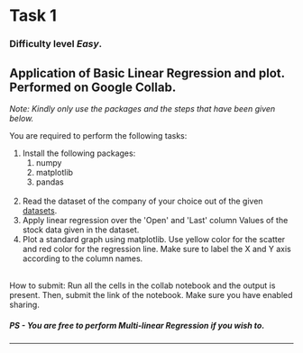 # Task 1 
### Difficulty level _**Easy**_. <br>
## Application of Basic Linear Regression and plot. Performed on Google Collab. <br>
_Note: Kindly only use the packages and the steps that have been given below._ <br>

You are required to perform the following tasks:
1. Install the following packages: 
   1. numpy
   2. matplotlib
   3. pandas
   <br>
2. Read the dataset of the company of your choice out of the given [datasets]().
3. Apply linear regression over the 'Open' and 'Last' column Values of the stock data given in the dataset.
4. Plot a standard graph using matplotlib. Use yellow color for the scatter and red color for the regression line. Make sure to label the X and Y axis according to the column names.
<br>
How to submit: Run all the cells in the collab notebook and the output is present. Then, submit the link of the notebook. Make sure you have enabled sharing.

##### PS - You are free to perform Multi-linear Regression if you wish to.
------------------------------------------------------------------------------------


